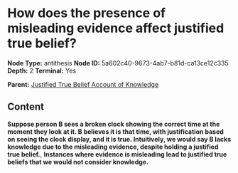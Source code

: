 # How does the presence of misleading evidence affect justified true belief?

**Node Type:** antithesis
**Node ID:** 5a602c40-9673-4ab7-b81d-ca13ce12c335
**Depth:** 2
**Terminal:** Yes

**Parent:** [Justified True Belief Account of Knowledge](justified-true-belief-account-of-knowledge.md)

## Content

**Suppose person B sees a broken clock showing the correct time at the moment they look at it. B believes it is that time, with justification based on seeing the clock display, and it is true. Intuitively, we would say B lacks knowledge due to the misleading evidence, despite holding a justified true belief.**, **Instances where evidence is misleading lead to justified true beliefs that we would not consider knowledge.**
